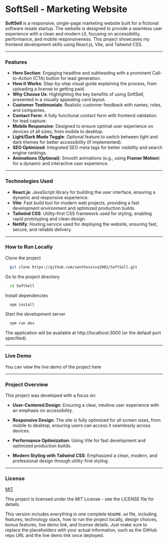 # SoftSell - Marketing Website

**SoftSell** is a responsive, single-page marketing website built for a fictional software resale startup. The website is designed to provide a seamless user experience with a clean and modern UI, focusing on accessibility, performance, and mobile responsiveness. This project showcases my frontend development skills using React.js, Vite, and Tailwind CSS.

---

### **Features**

- **Hero Section**: Engaging headline and subheading with a prominent Call-to-Action (CTA) button for lead generation.
- **How It Works**: Step-by-step visual guide explaining the process, from uploading a license to getting paid.
- **Why Choose Us**: Highlighting the key benefits of using SoftSell, presented in a visually appealing card layout.
- **Customer Testimonials**: Realistic customer feedback with names, roles, and companies.
- **Contact Form**: A fully functional contact form with frontend validation for lead capture.
- **Mobile Responsive**: Designed to ensure optimal user experience on devices of all sizes, from mobile to desktop.
- **Light/Dark Mode Toggle**: Optional feature to switch between light and dark themes for better accessibility (if implemented).
- **SEO Optimized**: Integrated SEO meta tags for better visibility and search engine rankings.
- **Animations (Optional)**: Smooth animations (e.g., using **Framer Motion**) for a dynamic and interactive user experience.

---
### **Technologies Used**

- **React.js**: JavaScript library for building the user interface, ensuring a dynamic and responsive experience.
- **Vite**: Fast build tool for modern web projects, providing a fast development environment and optimized production builds.
- **Tailwind CSS**: Utility-first CSS framework used for styling, enabling rapid prototyping and clean design.
- **Netlify**: Hosting service used for deploying the website, ensuring fast, secure, and reliable delivery.

---
### **How to Run Locally**
Clone the project

```bash
  git clone https://github.com/santhossiva2002/SoftSell.git
```

Go to the project directory

```bash
  cd SoftSell
```

Install dependencies

```bash
  npm install
```

Start the development server

```bash
  npm run dev
```
The application will be available at http://localhost:3000 (or the default port specified).

---
### **Live Demo**
You can view the live demo of the project here  

---
### **Project Overview**

This project was developed with a focus on:

- **User-Centered Design**: Ensuring a clear, intuitive user experience with an emphasis on accessibility.

- **Responsive Design**: The site is fully optimized for all screen sizes, from mobile to desktop, ensuring users can access it seamlessly across devices.

- **Performance Optimization**: Using Vite for fast development and optimized production builds.

- **Modern Styling with Tailwind CSS**: Emphasized a clean, modern, and professional design through utility-first styling.

---
### **License**

[MIT](https://choosealicense.com/licenses/mit/)

This project is licensed under the MIT License - see the LICENSE file for details.

This version includes everything in one complete `README.md` file, including features, technology stack, how to run the project locally, design choices, bonus features, live demo link, and license details. Just make sure to replace the placeholders with your actual information, such as the GitHub repo URL and the live demo link once deployed.